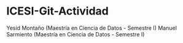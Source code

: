 # ICESI-Git-Actividad

Yesid Montaño (Maestría en Ciencia de Datos - Semestre I)
Manuel Sarmiento (Maestría en Ciencia de Datos - Semestre I)
